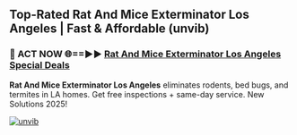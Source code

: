 ## Top-Rated Rat And Mice Exterminator Los Angeles | Fast & Affordable (unvib)

<h3>🐜 ACT NOW 🌐==►► <a href="https://tinyurl.com/2dysvsjj" rel="nofollow">Rat And Mice Exterminator Los Angeles Special Deals</a></h3>

**Rat And Mice Exterminator Los Angeles** eliminates rodents, bed bugs, and termites in LA homes. Get free inspections + same-day service. New Solutions 2025!

[![unvib](https://i.imgur.com/JCYaghj.jpeg)](https://tinyurl.com/2dysvsjj)